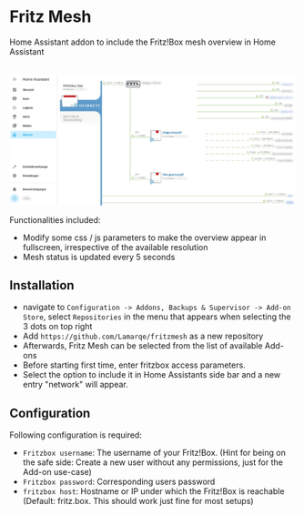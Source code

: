 # Fritz Mesh
Home Assistant addon to include the Fritz!Box mesh overview in Home Assistant
<br/><br/>

![Screenshot](https://github.com/Lamarqe/fritzmesh/raw/main/fritzmesh_addon/screenshot.jpg)

Functionalities included:

 * Modify some css / js parameters to make the overview appear in fullscreen, irrespective of the available resolution
 * Mesh status is updated every 5 seconds

## Installation

 * navigate to `Configuration -> Addons, Backups & Supervisor -> Add-on Store`, select `Repositories` in the menu that appears when selecting the 3 dots on top right
 * Add `https://github.com/Lamarqe/fritzmesh` as a new repository
 * Afterwards, Fritz Mesh can be selected from the list of available Add-ons
 * Before starting first time, enter fritzbox access parameters.
 * Select the option to include it in Home Assistants side bar and a new entry "network" will appear. 

## Configuration

Following configuration is required:
 * `Fritzbox username`: The username of your Fritz!Box. (Hint for being on the safe side: Create a new user without any permissions, just for the Add-on use-case)
 * `Fritzbox password`: Corresponding users password
 * `fritzbox host`: Hostname or IP under which the Fritz!Box is reachable (Default: fritz.box. This should work just fine for most setups)




